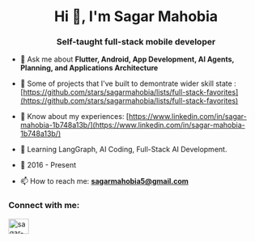 <h1 align="center">Hi 👋, I'm Sagar Mahobia</h1>
<h3 align="center">Self-taught full-stack mobile developer</h3>
 
- 💬 Ask me about **Flutter, Android, App Development, AI Agents, Planning, and Applications Architecture**

- 📁 Some of projects that I've built to demontrate wider skill state : [https://github.com/stars/sagarmahobia/lists/full-stack-favorites](https://github.com/stars/sagarmahobia/lists/full-stack-favorites)

- 📄 Know about my experiences: [https://www.linkedin.com/in/sagar-mahobia-1b748a13b/](https://www.linkedin.com/in/sagar-mahobia-1b748a13b/)

- 📖 Learning LangGraph, AI Coding, Full-Stack AI Development.  
 
- 📆 2016 - Present

- 📫 How to reach me: **sagarmahobia5@gmail.com**

<h3 align="left">Connect with me:</h3>
<p align="left">

<a href="https://linkedin.com/in/sagar-mahobia-1b748a13b" target="blank"><img align="center" src="https://raw.githubusercontent.com/rahuldkjain/github-profile-readme-generator/master/src/images/icons/Social/linked-in-alt.svg" alt="sagar-mahobia-1b748a13b" height="30" width="40" /></a>
</p>

 
 
